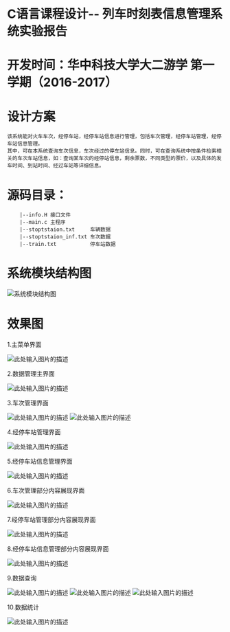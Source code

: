 #  C语言课程设计-- 列车时刻表信息管理系统实验报告
# 开发时间：华中科技大学大二游学 第一学期（2016-2017）
# 设计方案
    该系统能对火车车次，经停车站，经停车站信息进行管理，包括车次管理，经停车站管理，经停车站信息管理。
    其中，可在本系统查询车次信息，车次经过的停车站信息。同时，可在查询系统中按条件检索相关的车次车站信息，如：查询某车次的经停站信息，剩余票数，不同类型的票价，以及具体的发车时间、到站时间、经过车站等详细信息。

# 源码目录：
```
    |--info.H 接口文件
    |--main.c 主程序
    |--stoptstaion.txt     车辆数据
    |--stoptstaion_inf.txt 车次数据
    |--train.txt           停车站数据
```

# 系统模块结构图

![系统模块结构图][1]

# 效果图

1.主菜单界面

![此处输入图片的描述][2]

2.数据管理主界面

![此处输入图片的描述][3]

3.车次管理界面

![此处输入图片的描述][4]
![此处输入图片的描述][5]

4.经停车站管理界面

![此处输入图片的描述][6]

5.经停车站信息管理界面

![此处输入图片的描述][7]

6.车次管理部分内容展现界面

![此处输入图片的描述][8]

7.经停车站管理部分内容展现界面

![此处输入图片的描述][9]

8.经停车站信息管理部分内容展现界面

![此处输入图片的描述][10]

9.数据查询

![此处输入图片的描述][11]
![此处输入图片的描述][12]
![此处输入图片的描述][13]

10.数据统计

![此处输入图片的描述][14]


  [1]: https://github.com/qinjiaw2019/curriculum-design-hust/blob/master/TrainManger/shortcut/1.jpg
  [2]: https://github.com/qinjiaw2019/curriculum-design-hust/blob/master/TrainManger/shortcut/2.jpg
  [3]: https://github.com/qinjiaw2019/curriculum-design-hust/blob/master/TrainManger/shortcut/3.jpg
  [4]: https://github.com/qinjiaw2019/curriculum-design-hust/blob/master/TrainManger/shortcut/4.jpg
  [5]: https://github.com/qinjiaw2019/curriculum-design-hust/blob/master/TrainManger/shortcut/5.jpg
  [6]: https://github.com/qinjiaw2019/curriculum-design-hust/blob/master/TrainManger/shortcut/6.jpg
  [7]: https://github.com/qinjiaw2019/curriculum-design-hust/blob/master/TrainManger/shortcut/7.jpg
  [8]: https://github.com/qinjiaw2019/curriculum-design-hust/blob/master/TrainManger/shortcut/8.jpg
  [9]: https://github.com/qinjiaw2019/curriculum-design-hust/blob/master/TrainManger/shortcut/9.jpg
  [10]: https://github.com/qinjiaw2019/curriculum-design-hust/blob/master/TrainManger/shortcut/10.jpg
  [11]: https://github.com/qinjiaw2019/curriculum-design-hust/blob/master/TrainManger/shortcut/11.jpg
  [12]: https://github.com/qinjiaw2019/curriculum-design-hust/blob/master/TrainManger/shortcut/12.jpg
  [13]: https://github.com/qinjiaw2019/curriculum-design-hust/blob/master/TrainManger/shortcut/13.jpg
  [14]: https://github.com/qinjiaw2019/curriculum-design-hust/blob/master/TrainManger/shortcut/14.jpg
